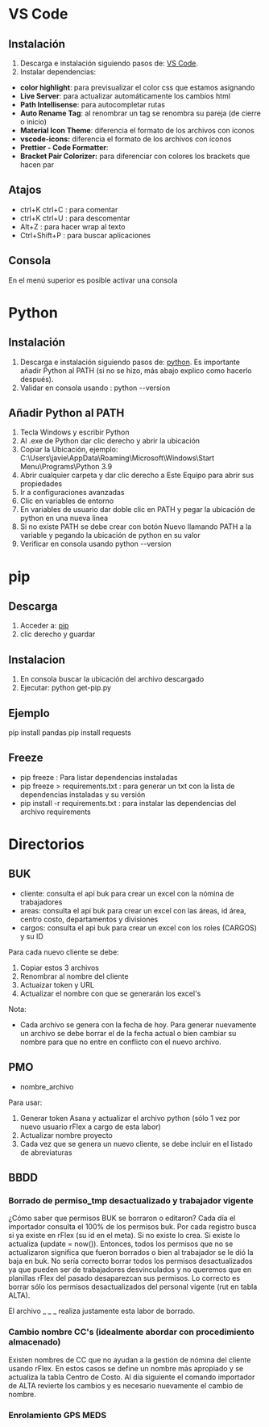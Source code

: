 # VS Code

## Instalación
1. Descarga e instalación siguiendo pasos de: [VS Code](https://code.visualstudio.com/).
2. Instalar dependencias: 
* **color highlight**: para previsualizar el color css que estamos asignando
* **Live Server**: para actualizar automáticamente los cambios html
* **Path Intellisense**: para autocompletar rutas
* **Auto Rename Tag**: al renombrar un tag se renombra su pareja (de cierre o inicio)
* **Material Icon Theme**: diferencia el formato de los archivos con íconos
* **vscode-icons:** diferencia el formato de los archivos con íconos
* **Prettier - Code Formatter**:
* **Bracket Pair Colorizer:** para diferenciar con colores los brackets que hacen par

## Atajos
* ctrl+K ctrl+C : para comentar
* ctrl+K ctrl+U : para descomentar
* Alt+Z : para hacer wrap al texto
* Ctrl+Shift+P : para buscar aplicaciones

## Consola
En el menú superior es posible activar una consola

# Python

## Instalación
1. Descarga e instalación siguiendo pasos de: [python](https://www.python.org/). Es importante añadir Python al PATH (si no se hizo, más abajo explico como hacerlo después).
2. Validar en consola usando : python --version

## Añadir Python al PATH
1. Tecla Windows y escribir Python
2. Al .exe de Python dar clic derecho y abrir la ubicación
3. Copiar la Ubicación, ejemplo: C:\Users\javie\AppData\Roaming\Microsoft\Windows\Start Menu\Programs\Python 3.9
4. Abrir cualquier carpeta y dar clic derecho a Este Equipo para abrir sus propiedades
5. Ir a configuraciones avanzadas
6. Clic en variables de entorno
7. En variables de usuario dar doble clic en PATH y pegar la ubicación de python en una nueva linea
8. Si no existe PATH se debe crear con botón Nuevo llamando PATH a la variable y pegando la ubicación de python en su valor
9. Verificar en consola usando python --version

# pip

## Descarga
1. Acceder a: [pip](https://bootstrap.pypa.io/get-pip.py)
2. clic derecho y guardar

## Instalacion
1. En consola buscar la ubicación del archivo descargado
2. Ejecutar: python get-pip.py

## Ejemplo
pip install pandas
pip install requests

## Freeze
* pip freeze : Para listar dependencias instaladas
* pip freeze > requirements.txt : para generar un txt con la lista de dependencias instaladas y su versión
* pip install -r requirements.txt : para instalar las dependencias del archivo requirements

# Directorios

## BUK
* cliente: consulta el api buk para crear un excel con la nómina de trabajadores
* areas: consulta el api buk para crear un excel con las áreas, id área, centro costo, departamentos y divisiones
* cargos: consulta el api buk para crear un excel con los roles (CARGOS) y su ID

Para cada nuevo cliente se debe:
1. Copiar estos 3 archivos
2. Renombrar al nombre del cliente
3. Actuaizar token y URL
4. Actualizar el nombre con que se generarán los excel's

Nota:
* Cada archivo se genera con la fecha de hoy. Para generar nuevamente un archivo se debe borrar el de la fecha actual o bien cambiar su nombre para que no entre en conflicto con el nuevo archivo.

## PMO
* nombre_archivo

Para usar:
1. Generar token Asana y actualizar el archivo python (sólo 1 vez por nuevo usuario rFlex a cargo de esta labor)
2. Actualizar nombre proyecto 
3. Cada vez que se genera un nuevo cliente, se debe incluir en el listado de abreviaturas

## BBDD

### Borrado de permiso_tmp desactualizado y trabajador vigente
¿Cómo saber que permisos BUK se borraron o editaron?
Cada día el importador consulta el 100% de los permisos buk.
Por cada registro busca si ya existe en rFlex (su id en el meta). Si no existe lo crea. Si existe lo actualiza (update = now()).
Entonces, todos los permisos que no se actualizaron significa que fueron borrados o bien al trabajador se le dió la baja en buk.
No sería correcto borrar todos los permisos desactualizados ya que pueden ser de trabajadores desvinculados y no queremos que en planillas rFlex del pasado desaparezcan sus permisos. Lo correcto es borrar sólo los permisos desactualizados del personal vigente (rut en tabla ALTA).

El archivo _ _ _ realiza justamente esta labor de borrado.

### Cambio nombre CC's (idealmente abordar con procedimiento almacenado)
Existen nombres de CC que no ayudan a la gestión de nómina del cliente usando rFlex. En estos casos se define un nombre más apropiado y se actualiza la tabla Centro de Costo. Al día siguiente el comando importador de ALTA revierte los cambios y es necesario nuevamente el cambio de nombre.

### Enrolamiento GPS MEDS

